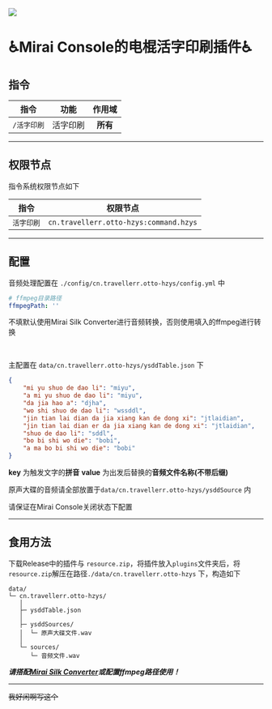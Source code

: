 ![](https://socialify.git.ci/Travellerrr/mirai-otto-hzys/image?description=1&font=Raleway&forks=1&issues=1&language=1&name=1&owner=1&pattern=Circuit%20Board&pulls=1&stargazers=1&theme=Auto)


# ♿Mirai Console的电棍活字印刷插件♿
## 指令
|            指令             |        功能        |  作用域   |
|:-------------------------:|:----------------:|:------:|
|          `/活字印刷`          |      活字印刷      | **所有** |

---

## 权限节点

指令系统权限节点如下

| **指令** |                    **权限节点**                    |
|:------:|:----------------------------------------------:|
| `活字印刷` |     `cn.travellerr.otto-hzys:command.hzys`      |

---

## 配置
音频处理配置在 `./config/cn.travellerr.otto-hzys/config.yml` 中
```yaml
# ffmpeg目录路径
ffmpegPath: ''
```

不填默认使用Mirai Silk Converter进行音频转换，否则使用填入的ffmpeg进行转换

<br>

主配置在 `data/cn.travellerr.otto-hzys/ysddTable.json` 下

``` json
{
	"mi yu shuo de dao li": "miyu",
	"a mi yu shuo de dao li": "miyu",
	"da jia hao a": "djha",
	"wo shi shuo de dao li": "wssddl",
	"jin tian lai dian da jia xiang kan de dong xi": "jtlaidian",
	"jin tian lai dian er da jia xiang kan de dong xi": "jtlaidian",
	"shuo de dao li": "sddl",
	"bo bi shi wo die": "bobi",
	"a ma bo bi shi wo die": "bobi"
}
```

**key** 为触发文字的**拼音**
**value** 为出发后替换的**音频文件名称(不带后缀)**

原声大碟的音频请全部放置于`data/cn.travellerr.otto-hzys/ysddSource` 内

请保证在Mirai Console关闭状态下配置

---

## 食用方法

下载Release中的插件与 `resource.zip`，将插件放入`plugins`文件夹后，将`resource.zip`解压在路径`./data/cn.travellerr.otto-hzys` 下，构造如下

```tree
data/
└─ cn.travellerr.otto-hzys/
   │
   ├─ ysddTable.json
   │
   ├─ ysddSources/
   │  └─ 原声大碟文件.wav
   │
   └─ sources/
      └─ 音频文件.wav
```

**_请搭配[Mirai Silk Converter](https://github.com/project-mirai/mirai-silk-converter)或配置ffmpeg路径使用！_**

---

~~我好闲啊写这个~~
